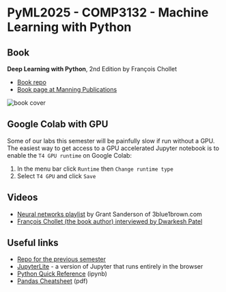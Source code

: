 # PyML2025 - COMP3132 - Machine Learning with Python

## Book
**Deep Learning with Python**, 2nd Edition by François Chollet
- [Book repo](https://github.com/fchollet/deep-learning-with-python-notebooks)
- [Book page at Manning Publications](https://www.manning.com/books/deep-learning-with-python-second-edition)

![book cover](https://images.manning.com/264/352/resize/book/a/2a49d38-96e5-4bf7-8555-57f689c52ebf/Chollet-2ed-HI.png)

## Google Colab with GPU
Some of our labs this semester will be painfully slow if run without a GPU. The easiest way to get access to a GPU accelerated Jupyter notebook is to enable the `T4 GPU runtime` on Google Colab:

1. In the menu bar click `Runtime` then `Change runtime type`
1. Select `T4 GPU` and click `Save`

## Videos
- [Neural networks playlist](https://www.youtube.com/playlist?list=PLZHQObOWTQDNU6R1_67000Dx_ZCJB-3pi) by Grant Sanderson of 3blue1brown.com
- [François Chollet (the book author) interviewed by Dwarkesh Patel](https://www.youtube.com/watch?v=UakqL6Pj9xo)

## Useful links
- [Repo for the previous semester](https://github.com/kamrik/PyData2024)
- [JupyterLite](https://jupyterlite.github.io/demo/lab/index.html) - a version of Jupyter that runs entirely in the browser
- [Python Quick Reference](https://nbviewer.org/github/justmarkham/python-reference/blob/master/reference.ipynb) (ipynb)
- [Pandas Cheatsheet](https://pandas.pydata.org/Pandas_Cheat_Sheet.pdf) (pdf)


